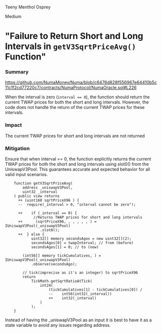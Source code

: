 Teeny Menthol Osprey

Medium

# "Failure to Return Short and Long Intervals in `getV3SqrtPriceAvg()` Function"

### Summary

https://github.com/NumaMoney/Numa/blob/c6476d828f556967e64410b5c11c1f2cd77220c7/contracts/NumaProtocol/NumaOracle.sol#L226

When the interval is zero (`interval == 0`), the function should return the current TWAP prices for both the short and long intervals. However, the code does not handle the return of the current TWAP prices for these intervals.

### Impact

The current TWAP prices for short and long intervals are not returned


### Mitigation

Ensure that when interval == 0, the function explicitly returns the current TWAP prices for both the short and long intervals using slot0() from the UniswapV3Pool. This guarantees accurate and expected behavior for all valid input scenarios.

```solidity
    function getV3SqrtPriceAvg(    
        address _uniswapV3Pool,
        uint32 _interval
    ) public view returns 
      ++ (uint160 sqrtPriceX96 ) {
      --  require(_interval > 0, "interval cannot be zero");

      ++    if (_interval == 0) {
             //Returns TWAP prices for short and long intervals
      ++      (sqrtPriceX96, , , , , , ) = IUniswapV3Pool(_uniswapV3Pool)
                .slot0();
      ++  } else {
            uint32[] memory secondsAgos = new uint32[](2);
            secondsAgos[0] = twapInterval; // from (before)
            secondsAgos[1] = 0; // to (now)

        (int56[] memory tickCumulatives, ) = IUniswapV3Pool(_uniswapV3Pool)
            .observe(secondsAgo);

        // tick(imprecise as it's an integer) to sqrtPriceX96
        return
            TickMath.getSqrtRatioAtTick(
                int24(
                    (tickCumulatives[1] - tickCumulatives[0]) /
                    --    int56(int32(_interval))
                    ++    int32(_interval)
                )
            );
    }
 ```
Instead of having the _uniswapV3Pool as an input it is best to have it as a state variable to avoid any issues regarding address.